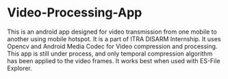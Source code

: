 # Video-Processing-App
This is an android app designed for video transmission from one mobile to another using mobile hotspot.
It is a part of ITRA DISARM Internship.
It uses Opencv and Android Media Codec for Video compression and processing.
This app is still under process, and only temporal compression algorithm has been applied to the video frames.
It works best when used with ES-File Explorer.
